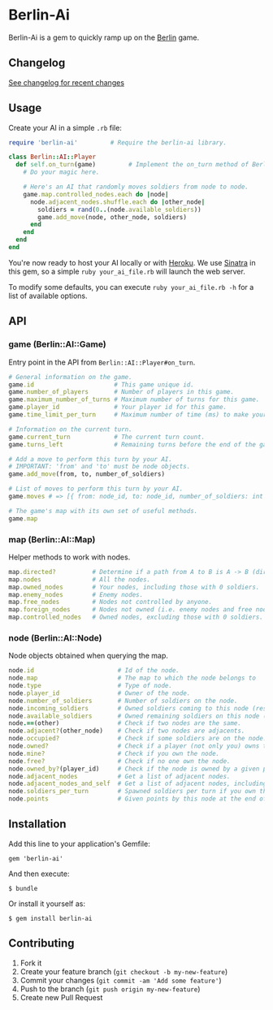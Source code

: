 # Berlin-Ai

Berlin-Ai is a gem to quickly ramp up on the [Berlin](http://www.berlin-ai.com) game.

## Changelog

[See changelog for recent changes](https://github.com/thirdside/berlin-ai/blob/master/CHANGELOG.md)

## Usage

Create your AI in a simple `.rb` file:

```ruby
require 'berlin-ai'         # Require the berlin-ai library.

class Berlin::AI::Player
  def self.on_turn(game)         # Implement the on_turn method of Berlin::AI::Player.
    # Do your magic here.

    # Here's an AI that randomly moves soldiers from node to node.
    game.map.controlled_nodes.each do |node|
      node.adjacent_nodes.shuffle.each do |other_node|
        soldiers = rand(0..(node.available_soldiers))
        game.add_move(node, other_node, soldiers)
      end
    end
  end
end
```

You're now ready to host your AI locally or with [Heroku](https://devcenter.heroku.com/articles/rack). We use [Sinatra](http://www.sinatrarb.com) in this gem, so a simple `ruby your_ai_file.rb` will launch the web server.

To modify some defaults, you can execute `ruby your_ai_file.rb -h` for a list of available options.

## API

### game (Berlin::AI::Game)

Entry point in the API from `Berlin::AI::Player#on_turn`.

```ruby
# General information on the game.
game.id                      # This game unique id.
game.number_of_players       # Number of players in this game.
game.maximum_number_of_turns # Maximum number of turns for this game.
game.player_id               # Your player id for this game.
game.time_limit_per_turn     # Maximum number of time (ms) to make your moves, per turn.

# Information on the current turn.
game.current_turn            # The current turn count.
game.turns_left              # Remaining turns before the end of the game.

# Add a move to perform this turn by your AI.
# IMPORTANT: 'from' and 'to' must be node objects.
game.add_move(from, to, number_of_soldiers)

# List of moves to perform this turn by your AI.
game.moves # => [{ from: node_id, to: node_id, number_of_soldiers: int }]

# The game's map with its own set of useful methods.
game.map
```

### map (Berlin::AI::Map)

Helper methods to work with nodes.

```ruby
map.directed?          # Determine if a path from A to B is A -> B (directed) or A <-> B (not directed)
map.nodes              # All the nodes.
map.owned_nodes        # Your nodes, including those with 0 soldiers.
map.enemy_nodes        # Enemy nodes.
map.free_nodes         # Nodes not controlled by anyone.
map.foreign_nodes      # Nodes not owned (i.e. enemy nodes and free nodes).
map.controlled_nodes   # Owned nodes, excluding those with 0 soldiers.
```

### node (Berlin::AI::Node)

Node objects obtained when querying the map.

```ruby
node.id                       # Id of the node.
node.map                      # The map to which the node belongs to
node.type                     # Type of node.
node.player_id                # Owner of the node.
node.number_of_soldiers       # Number of soldiers on the node.
node.incoming_soldiers        # Owned soldiers coming to this node (result from add_move calls).
node.available_soldiers       # Owned remaining soldiers on this node (result from add_move calls).
node.==(other)                # Check if two nodes are the same.
node.adjacent?(other_node)    # Check if two nodes are adjacents.
node.occupied?                # Check if some soldiers are on the node.
node.owned?                   # Check if a player (not only you) owns the node.
node.mine?                    # Check if you own the node.
node.free?                    # Check if no one own the node.
node.owned_by?(player_id)     # Check if the node is owned by a given player.
node.adjacent_nodes           # Get a list of adjacent nodes.
node.adjacent_nodes_and_self  # Get a list of adjacent nodes, including this node.
node.soldiers_per_turn        # Spawned soldiers per turn if you own this node.
node.points                   # Given points by this node at the end of the game.
```

## Installation

Add this line to your application's Gemfile:

    gem 'berlin-ai'

And then execute:

    $ bundle

Or install it yourself as:

    $ gem install berlin-ai

## Contributing

1. Fork it
2. Create your feature branch (`git checkout -b my-new-feature`)
3. Commit your changes (`git commit -am 'Add some feature'`)
4. Push to the branch (`git push origin my-new-feature`)
5. Create new Pull Request
